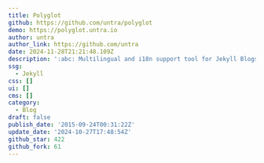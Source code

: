 ```yaml
---
title: Polyglot
github: https://github.com/untra/polyglot
demo: https://polyglot.untra.io
author: untra
author_link: https://github.com/untra
date: 2024-11-28T21:21:48.109Z
description: ':abc: Multilingual and i18n support tool for Jekyll Blogs'
ssg:
  - Jekyll
css: []
ui: []
cms: []
category:
  - Blog
draft: false
publish_date: '2015-09-24T00:31:22Z'
update_date: '2024-10-27T17:48:54Z'
github_star: 422
github_fork: 61
---
```

